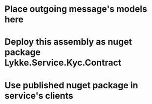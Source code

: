 ﻿# Place outgoing message's models here
# Deploy this assembly as nuget package Lykke.Service.Kyc.Contract
# Use published nuget package in service's clients

